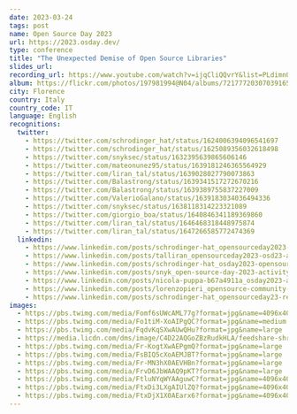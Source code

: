 ```yaml
---
date: 2023-03-24
tags: post
name: Open Source Day 2023
url: https://2023.osday.dev/
type: conference
title: "The Unexpected Demise of Open Source Libraries"
slides_url:
recording_url: https://www.youtube.com/watch?v=ijqCliQQvrY&list=PLdimn0ykJsMgr7XRkttwXuAjO1iLoCMmk
album: https://flickr.com/photos/197981994@N04/albums/72177720307039165
city: Florence
country: Italy
country_code: IT
language: English
recognitions:
  twitter:
    - https://twitter.com/schrodinger_hat/status/1624006394096541697
    - https://twitter.com/schrodinger_hat/status/1625089356032618498
    - https://twitter.com/snyksec/status/1632395639865606146
    - https://twitter.com/mateonunez95/status/1639181246365564929
    - https://twitter.com/liran_tal/status/1639028027790073863
    - https://twitter.com/Balastrong/status/1639341517272670216
    - https://twitter.com/Balastrong/status/1639389755837227009
    - https://twitter.com/ValerioGalano/status/1639183034036494336
    - https://twitter.com/snyksec/status/1638118314223321089
    - https://twitter.com/giorgio_boa/status/1640846341189369860
    - https://twitter.com/liran_tal/status/1646468318448975874
    - https://twitter.com/liran_tal/status/1647266585772474369
  linkedin:
    - https://www.linkedin.com/posts/schrodinger-hat_opensourceday2023-osd23-activity-7029772065385660417-j3Ol?utm_source=share&utm_medium=member_desktop
    - https://www.linkedin.com/posts/talliran_opensourceday2023-osd23-activity-7029810529183408129-T9Hy?utm_source=share&utm_medium=member_desktop
    - https://www.linkedin.com/posts/schrodinger-hat_osday2023-opensource-osday-activity-7038873872649076736-n0DW?utm_source=share&utm_medium=member_desktop
    - https://www.linkedin.com/posts/snyk_open-source-day-2023-activity-7038100837054779392-M3UC?utm_source=share&utm_medium=member_desktop
    - https://www.linkedin.com/posts/nicola-puppa-b67a4911a_osday2023-activity-7045405855218868224-coX1?utm_source=share&utm_medium=member_desktop
    - https://www.linkedin.com/posts/lorenzopieri_opensource-community-activity-7045371762670219265-4hq1?utm_source=share&utm_medium=member_desktop
    - https://www.linkedin.com/posts/schrodinger-hat_opensourceday23-recap-numbers-links-activity-7047197575740821504-eczf?utm_source=share&utm_medium=member_desktop
images:
  - https://pbs.twimg.com/media/Fomf6sUWcAML77g?format=jpg&name=4096x4096
  - https://pbs.twimg.com/media/Fo1tiM-XoAIPgQC?format=jpg&name=medium
  - https://pbs.twimg.com/media/FqdvKqSXwAUwQHu?format=jpg&name=large
  - https://media.licdn.com/dms/image/C4D22AQGoZBzRudkHLA/feedshare-shrink_2048_1536/0/1678198304875?e=1681344000&v=beta&t=FamabWbrx8-Ru06P_HMYnwkQjagArmgWyKDv24WToz0
  - https://pbs.twimg.com/media/Fr-KogtXwAEPgmQ?format=jpg&name=large
  - https://pbs.twimg.com/media/FsBIQ5cXoAEMJBT?format=jpg&name=large
  - https://pbs.twimg.com/media/Fr-MN3hX0AEVHBn?format=jpg&name=large
  - https://pbs.twimg.com/media/FrvD6JbWAAQ9pKT?format=jpg&name=large
  - https://pbs.twimg.com/media/FtluNYqWYAAguwC?format=jpg&name=4096x4096
  - https://pbs.twimg.com/media/FtxDi3LXgAIUlZQ?format=jpg&name=4096x4096
  - https://pbs.twimg.com/media/FtxDjX1X0AEarx6?format=jpg&name=4096x4096
---
```

